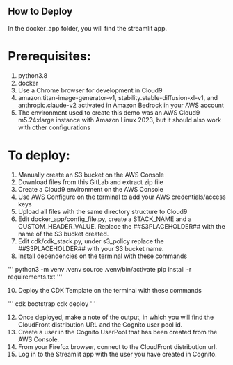 ## How to Deploy

In the docker_app folder, you will find the streamlit app.

# Prerequisites:

1. python3.8
2. docker
3. Use a Chrome browser for development in Cloud9
4. amazon.titan-image-generator-v1, stability.stable-diffusion-xl-v1, and anthropic.claude-v2 activated in Amazon Bedrock in your AWS account
5. The environment used to create this demo was an AWS Cloud9 m5.24xlarge instance with Amazon Linux 2023, but it should also work with other configurations

# To deploy:

1. Manually create an S3 bucket on the AWS Console
2. Download files from this GitLab and extract zip file
3. Create a Cloud9 environment on the AWS Console
4. Use AWS Configure on the terminal to add your AWS credentials/access keys
5. Upload all files with the same directory structure to Cloud9
6. Edit docker_app/config_file.py, create a STACK_NAME and a CUSTOM_HEADER_VALUE. Replace the ##S3PLACEHOLDER## with the name of the S3 bucket created.
7. Edit cdk/cdk_stack.py, under s3_policy replace the ##S3PLACEHOLDER## with your S3 bucket name.
8. Install dependencies on the terminal with these commands

'''
python3 -m venv .venv
source .venv/bin/activate
pip install -r requirements.txt
'''

10. Deploy the CDK Template on the terminal with these commands

'''
cdk bootstrap
cdk deploy
'''

12. Once deployed, make a note of the output, in which you will find the CloudFront distribution URL and the Cognito user pool id.
13. Create a user in the Cognito UserPool that has been created from the AWS Console.
14. From your Firefox browser, connect to the CloudFront distribution url.
15. Log in to the Streamlit app with the user you have created in Cognito.

